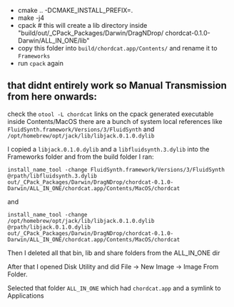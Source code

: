 - cmake .. -DCMAKE_INSTALL_PREFIX=.
- make -j4
- cpack # this will create a lib directory inside "build/out/_CPack_Packages/Darwin/DragNDrop/ chordcat-0.1.0-Darwin/ALL_IN_ONE/lib"
- copy this folder into `build/chordcat.app/Contents/` and rename it to `Frameworks`
- run `cpack` again

## that didnt entirely work so Manual Transmission from here onwards:
check the `otool -L chordcat` links on the cpack generated executable inside Contents/MacOS
there are a bunch of system local references like `FluidSynth.framework/Versions/3/FluidSynth` 
and `/opt/homebrew/opt/jack/lib/libjack.0.1.0.dylib`

I copied a `libjack.0.1.0.dylib` and a `libfluidsynth.3.dylib` into the Frameworks folder and
from the build folder I ran:

`install_name_tool -change FluidSynth.framework/Versions/3/FluidSynth @rpath/libfluidsynth.3.dylib out/_CPack_Packages/Darwin/DragNDrop/chordcat-0.1.0-Darwin/ALL_IN_ONE/chordcat.app/Contents/MacOS/chordcat`

and

`install_name_tool -change /opt/homebrew/opt/jack/lib/libjack.0.1.0.dylib @rpath/libjack.0.1.0.dylib out/_CPack_Packages/Darwin/DragNDrop/chordcat-0.1.0-Darwin/ALL_IN_ONE/chordcat.app/Contents/MacOS/chordcat`

Then I deleted all that bin, lib and share folders from the ALL_IN_ONE dir

After that I opened Disk Utility and did File -> New Image -> Image From Folder.

Selected that folder `ALL_IN_ONE` which had `chordcat.app` and a symlink to Applications